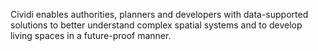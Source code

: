 
Cividi enables authorities, planners and developers with data-supported solutions to better understand complex spatial systems and to develop living spaces in a future-proof manner.
